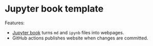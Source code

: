 # Jupyter book template

Features:

- [Jupyter book](https://jupyterbook.org/index.html) turns `md` and `ipynb` files into webpages.
- GitHub actions publishes website when changes are committed.
